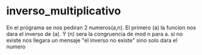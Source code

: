 # inverso_multiplicativo
En el programa se nos pediran 2 numeros(a,n). El primero (a) la funcion nos dara el inverso de (a).
Y (n) sera la congruencia de mod n para a.
si no existe nos llegara un mensaje "el inverso no existe"
sino solo dara el numero 
